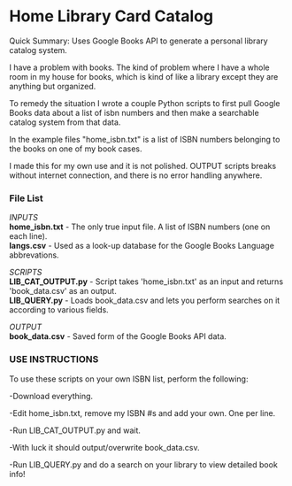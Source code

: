Home Library Card Catalog
=========================
Quick Summary:
  Uses Google Books API to generate a personal library catalog system.
  
I have a problem with books.  The kind of problem where I have a whole room in my house for books, which is kind of like a library except they are anything but organized.

To remedy the situation I wrote a couple Python scripts to first pull Google Books data about a list of isbn numbers and then make a searchable catalog system from that data.

In the example files "home_isbn.txt" is a list of ISBN numbers belonging to the books on one of my book cases.

I made this for my own use and it is not polished.  OUTPUT scripts breaks without internet connection, and there is no error handling anywhere.

<h3>File List</h3>

<i>INPUTS</i>
<br>
<b>home_isbn.txt</b> - The only true input file.  A list of ISBN numbers (one on each line).
<br>
<b>langs.csv</b> - Used as a look-up database for the Google Books Language abbrevations.

<i>SCRIPTS</i>
<br>
<b>LIB_CAT_OUTPUT.py</b> - Script takes 'home_isbn.txt' as an input and returns 'book_data.csv' as an output.
<br>
<b>LIB_QUERY.py</b> - Loads book_data.csv and lets you perform searches on it according to various fields.

<i>OUTPUT</i>
<br>
<b>book_data.csv</b> - Saved form of the Google Books API data.

<h3>USE INSTRUCTIONS</h3>
To use these scripts on your own ISBN list, perform the following:

-Download everything.

-Edit home_isbn.txt, remove my ISBN #s and add your own.  One per line.

-Run LIB_CAT_OUTPUT.py and wait.

-With luck it should output/overwrite book_data.csv.

-Run LIB_QUERY.py and do a search on your library to view detailed book info!



